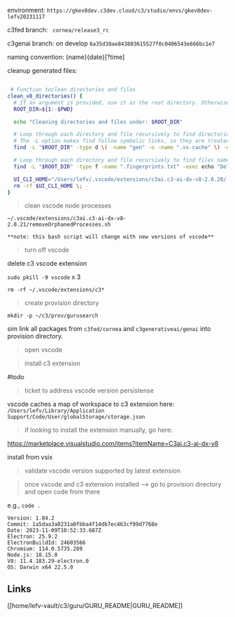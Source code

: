 environment: `https://gkev8dev.c3dev.cloud/c3/studio/envs/gkev8dev-lefv20231117`

c3fed branch: ` cornea/release3_rc`

c3genai branch: on develop `6a35d38ae843803615527f0c0406543e666bc1e7` 

naming convention: {name}{date}[?time]

cleanup generated files: 

```sh

 # Function toclean directories and files
clean_v8_directories() {
  # If an argument is provided, use it as the root directory. Otherwise, use the current working directory.
  ROOT_DIR=${1:-$PWD}

  echo "Cleaning directories and files under: $ROOT_DIR"

  # Loop through each directory and file recursively to find directories named "gen" or ".vs-cache"
  # The -L option makes find follow symbolic links, so they are treated as the type of file to which they point.
  find -L "$ROOT_DIR" -type d \( -name "gen" -o -name ".vs-cache" \) -exec echo "Deleting directory: {}" \; -exec rm -rf {} \; -prune

  # Loop through each directory and file recursively to find files named ".fingerprints.txt"
  find -L "$ROOT_DIR" -type f -name ".fingerprints.txt" -exec echo "Deleting file: {}" \; -exec rm -rf {} \;

  UI_CLI_HOME="/Users/lefv/.vscode/extensions/c3ai.c3-ai-dx-v8-2.0.20/.uicli"
  rm -rf $UI_CLI_HOME \;
}

```

> clean vscode node processes

`~/.vscode/extensions/c3ai.c3-ai-dx-v8-2.0.21/removeOrphanedProcesses.sh`

	**note: this bash script will change with new versions of vscode** 

> turn off vscode

delete c3 vscode extension

`sudo pkill -9 vscode` x 3

`rm -rf ~/.vscode/extensions/c3*`

> create provision directory

`mkdir -p ~/c3/prov/gurusearch`

sim link all packages from `c3fed/cornea` and `c3generativeai/genai` into provision directory.

> open vscode

> install c3 extension

#todo 

> ticket to address vscode version persistense

vscode caches a map of workspace to c3 extension here: `/Users/lefv/Library/Application Support/Code/User/globalStorage/storage.json`

> if looking to install the extension manually, go here: 

https://marketplace.visualstudio.com/items?itemName=C3ai.c3-ai-dx-v8

install from vsix 

> validate vscode version supported by latest extension

> once vscode and c3 extension installed --> go to provision directory and open code from there

e.g., `code .`

```
Version: 1.84.2
Commit: 1a5daa3a0231a0fbba4f14db7ec463cf99d7768e
Date: 2023-11-09T10:52:33.687Z
Electron: 25.9.2
ElectronBuildId: 24603566
Chromium: 114.0.5735.289
Node.js: 18.15.0
V8: 11.4.183.29-electron.0
OS: Darwin x64 22.5.0
```


## Links

[[home/lefv-vault/c3/guru/GURU_README|GURU_README]] 